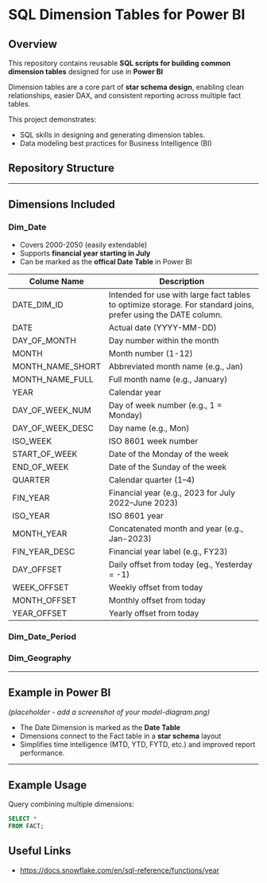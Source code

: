 # SQL Dimension Tables for Power BI

## Overview
This repository contains reusable **SQL scripts for building common dimension tables** designed for use in **Power BI**

Dimension tables are a core part of **star schema design**, enabling clean relationships, easier DAX, and consistent reporting across multiple fact tables.

This project demonstrates:
- SQL skills in designing and generating dimension tables.
- Data modeling best practices for Business Intelligence (BI)

## Repository Structure


---


## Dimensions Included
### Dim_Date
- Covers 2000-2050 (easily extendable)
- Supports **financial year starting in July**
- Can be marked as the **offical Date Table** in Power BI


| Colume Name    | Description    |
|----------------|----------------|
| DATE_DIM_ID  | Intended for use with large fact tables to optimize storage. For standard joins, prefer using the DATE column.  |
| DATE  | Actual date (YYYY-MM-DD)  |
| DAY_OF_MONTH  | Day number within the month  |
| MONTH  | Month number (1-12)  |
| MONTH_NAME_SHORT  | Abbreviated month name (e.g., Jan)  |
| MONTH_NAME_FULL  | Full month name (e.g., January)  |
| YEAR  | Calendar year  |
| DAY_OF_WEEK_NUM  | Day of week number (e.g., 1 = Monday)  |
| DAY_OF_WEEK_DESC  | Day name (e.g., Mon)  |
| ISO_WEEK  | ISO 8601 week number  |
| START_OF_WEEK  | Date of the Monday of the week  |
| END_OF_WEEK  | Date of the Sunday of the week  |
| QUARTER  | Calendar quarter (1–4)  |
| FIN_YEAR  | Financial year (e.g., 2023 for July 2022–June 2023)  |
| ISO_YEAR  | ISO 8601 year  |
| MONTH_YEAR  | Concatenated month and year (e.g., Jan-2023)  |
| FIN_YEAR_DESC  | Financial year label (e.g., FY23)  |
| DAY_OFFSET  | Daily offset from today (eg., Yesterday = -1)  |
| WEEK_OFFSET  | Weekly offset from today  |
| MONTH_OFFSET  | Monthly offset from today  |
| YEAR_OFFSET  | Yearly offset from today  |


### Dim_Date_Period

### Dim_Geography


---

## Example in Power BI
*(placeholder - add a screenshot of your model-diagram.png)*

- The Date Dimension is marked as the **Date Table**
- Dimensions connect to the Fact table in a **star schema** layout
- Simplifies time intelligence (MTD, YTD, FYTD, etc.) and improved report performance.

---

## Example Usage
Query combining multiple dimensions:
```sql
SELECT *
FROM FACT;

```



## Useful Links
- https://docs.snowflake.com/en/sql-reference/functions/year

